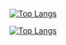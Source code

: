 <!--
    Hi, I'm Roshan.

![](https://komarev.com/ghpvc/?username=daroshi11260&color=green&style=flat-square)

![Daroshi11260's GitHub stats](https://github-readme-stats.vercel.app/api?username=Daroshi11260&count_private=true&show_icons=true&theme=radical)

![Skills](https://skillicons.dev/icons?i=py,java,cpp,discord,bots,js,html,pug,css,mongo,aws,ps,pr,ae)

📫: rytaneja [at] gmail [dot] com

Discord: roshantaneja
-->

[![Top Langs](https://github-readme-stats-six-nu-35.vercel.app/api/top-langs/?username=roshantaneja&size_weight=0.2&count_weight=0.8&hide=html,css,cmake,makefile,C,pug,typescript&langs_count=12&theme=transparent&layout=compact&hide_border=true&title_color=ffffff&text_color=ffffff)](https://github-readme-stats-six-nu-35.vercel.app/#gh-dark-mode-only)

[![Top Langs](https://github-readme-stats-six-nu-35.vercel.app/api/top-langs/?username=roshantaneja&size_weight=0.2&count_weight=0.8&hide=html,css,cmake,makefile,C,pug,typescript&langs_count=12&theme=transparent&layout=compact&hide_border=true&title_color=000000&text_color=000000)](https://github-readme-stats-six-nu-35.vercel.app/#gh-light-mode-only)
